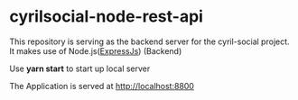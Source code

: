 # cyrilsocial-node-rest-api
This repository is serving as the backend server for the cyril-social project.  
It makes use of Node.js([ExpressJs](http://expressjs.com)) (Backend)  
  
Use **yarn start** to start up local server  
  
The Application is served at [http://localhost:8800](http://localhost:8800)
